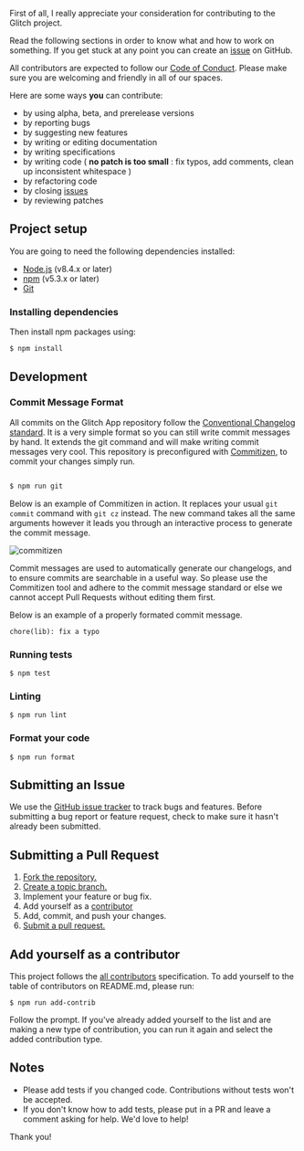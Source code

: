 First of all, I really appreciate your consideration for contributing to the Glitch project.

Read the following sections in order to know what and how to work on something. If you get stuck at any point you can create an [issue] on GitHub.

All contributors are expected to follow our [Code of Conduct]. Please make sure you are welcoming and friendly in all of our spaces.

Here are some ways **you** can contribute:

* by using alpha, beta, and prerelease versions
* by reporting bugs
* by suggesting new features
* by writing or editing documentation
* by writing specifications
* by writing code ( **no patch is too small** : fix typos, add comments, clean up inconsistent whitespace )
* by refactoring code
* by closing [issues][issues]
* by reviewing patches

[issues]: https://github.com/glitchapp/glitch/issues

## Project setup

You are going to need the following dependencies installed:

- [Node.js](https://nodejs.org) (v8.4.x or later)
- [npm](https://npmjs.com/) (v5.3.x or later)
- [Git](https://git-scm.com)

### Installing dependencies

Then install npm packages using:

```
$ npm install
```

## Development

### Commit Message Format

All commits on the Glitch App repository follow the
[Conventional Changelog standard](https://github.com/conventional-changelog/conventional-changelog-eslint/blob/master/convention.md).
It is a very simple format so you can still write commit messages by hand. It extends the git command and will make writing commit 
messages very cool. This repository is preconfigured with [Commitizen], to commit your changes simply run.

```bash

$ npm run git
```

Below is an example of Commitizen in action. It replaces your usual `git commit` command
with `git cz` instead. The new command takes all the same arguments however it leads you
through an interactive process to generate the commit message.

![commitizen](https://github.com/commitizen/cz-cli/raw/master/meta/screenshots/add-commit.png)

Commit messages are used to automatically generate our changelogs, and to ensure
commits are searchable in a useful way. So please use the Commitizen tool and adhere to
the commit message standard or else we cannot accept Pull Requests without editing
them first.

Below is an example of a properly formated commit message.

```
chore(lib): fix a typo
```

### Running tests

```
$ npm test
```

### Linting

```
$ npm run lint
```

### Format your code

```
$ npm run format
```

## Submitting an Issue
We use the [GitHub issue tracker][issues] to track bugs and features. Before
submitting a bug report or feature request, check to make sure it hasn't
already been submitted.

## Submitting a Pull Request
1. [Fork the repository.][fork]
2. [Create a topic branch.][branch]
3. Implement your feature or bug fix.
4. Add yourself as a [contributor](#add-yourself-as-a-contributor)
5. Add, commit, and push your changes.
6. [Submit a pull request.][pr]

## Add yourself as a contributor

This project follows the [all contributors](https://github.com/kentcdodds/all-contributors) specification. To add yourself to the
table of contributors on README.md, please run:

```
$ npm run add-contrib
```

Follow the prompt. If you've already added yourself to the list and are making
a new type of contribution, you can run it again and select the added
contribution type.

## Notes
* Please add tests if you changed code. Contributions without tests won't be accepted.
* If you don't know how to add tests, please put in a PR and leave a comment
  asking for help. We'd love to help!

Thank you!

[fork]: http://help.github.com/fork-a-repo/
[Commitizen]: https://github.com/commitizen
[issue]: https://github.com/glitchapp/glitch/issues/new
[Code of Conduct]: https://github.com/glitchapp/glitch/tree/master/CODE_OF_CONDUCT.md
[branch]: http://learn.github.com/p/branching.html
[pr]: http://help.github.com/send-pull-requests/
